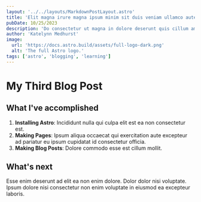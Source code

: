 ```yaml
---
layout: '../../layouts/MarkdownPostLayout.astro'
title: 'Elit magna irure magna ipsum minim sit duis veniam ullamco aute commodo laborum nostrud.'
pubDate: 10/25/2023
description: 'Do consectetur ut magna in dolore deserunt quis cillum amet deserunt aliquip incididunt.'
author: 'Katelynn Medhurst'
image:
  url: 'https://docs.astro.build/assets/full-logo-dark.png'
  alt: 'The full Astro logo.'
tags: ['astro', 'blogging', 'learning']
---
```

# My Third Blog Post

## What I've accomplished

1. **Installing Astro**: Incididunt nulla qui culpa elit est ea non consectetur est.
2. **Making Pages**: Ipsum aliqua occaecat qui exercitation aute excepteur ad pariatur eu ipsum cupidatat id consectetur officia.
3. **Making Blog Posts**: Dolore commodo esse est cillum mollit.

## What's next

Esse enim deserunt ad elit ea non enim dolore. Dolor dolor nisi voluptate. Ipsum dolore nisi consectetur non enim voluptate in eiusmod ea excepteur laboris.
